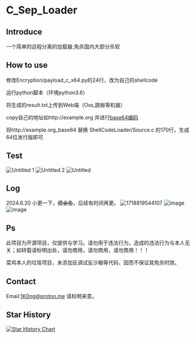 # C_Sep_Loader

## Introduce

一个简单的远程分离的加载器,免杀国内大部分杀软

## How to use

修改Encryption/payload_c_x64.py的24行，改为自己的shellcode

运行python脚本（环境python3.6）

将生成的result.txt上传到Web端（Oss,跳板等机器）

copy自己的地址如http://example.org 并进行[base64编码](https://www.base64decode.org/)

将http://example.org_base64 替换 ShellCodeLoader/Source.c 的170行，生成64位发行版即可

## Test
![Untitled 1](https://github.com/1K0ng/C_Sep_Loader/assets/156843472/759f6998-71ff-4a03-abd9-71fb40cc7eeb)
![Untitled 2](https://github.com/1K0ng/C_Sep_Loader/assets/156843472/98f20b30-548a-4980-be96-c8886ce8956e)
![Untitled](https://github.com/1K0ng/C_Sep_Loader/assets/156843472/8de5f3b4-ee6b-4ea7-b52d-2c3f2ce0c553)

## Log
2024.6.20 小更一下，~~摸会鱼~~，后续有时间再更。
![1718819544107](https://github.com/1K0ng/C_Sep_Loader/assets/156843472/c62b5dee-6b47-44c6-adc4-c587f4affab2)
![image](https://github.com/1K0ng/C_Sep_Loader/assets/156843472/16a8195f-752b-47b4-a0a1-1bc17975d8dc)
![image](https://github.com/1K0ng/C_Sep_Loader/assets/156843472/210c7460-6e2f-4919-986f-594b05e11c77)

## Ps
此项目为开源项目，仅提供与学习。请勿用于违法行为，造成的违法行为与本人无关；如转载请标明出处，请勿商用，请勿商用，请勿商用！！！

菜鸡本人的垃圾项目，未添加反调试反沙箱等代码，因而不保证其免杀时效。

## Contact
Email:1K0ng@proton.me 请标明来意。

## Star History

[![Star History Chart](https://api.star-history.com/svg?repos=1K0ng/C_Sep_Loader&type=Date)](https://star-history.com/#1K0ng/C_Sep_Loader&Date)






